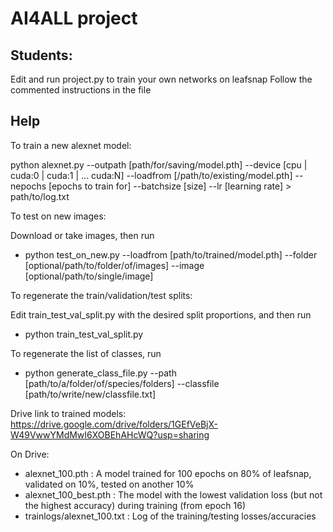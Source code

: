 # AI4ALL project

## Students:
Edit and run project.py to train your own networks on leafsnap
Follow the commented instructions in the file

## Help
To train a new alexnet model:

python alexnet.py --outpath [path/for/saving/model.pth] --device [cpu | cuda:0 | cuda:1 | ... cuda:N] --loadfrom [/path/to/existing/model.pth] --nepochs [epochs to train for] --batchsize [size] --lr [learning rate] > path/to/log.txt

To test on new images:

Download or take images, then run
- python test_on_new.py --loadfrom [path/to/trained/model.pth] --folder [optional/path/to/folder/of/images] --image [optional/path/to/single/image]

To regenerate the train/validation/test splits:

Edit train_test_val_split.py with the desired split proportions, and then run

- python train_test_val_split.py

To regenerate the list of classes, run

- python generate_class_file.py --path [path/to/a/folder/of/species/folders] --classfile [path/to/write/new/classfile.txt]


Drive link to trained models: https://drive.google.com/drive/folders/1GEfVeBjX-W49VwwYMdMwI6XOBEhAHcWQ?usp=sharing

On Drive:

- alexnet_100.pth : A model trained for 100 epochs on 80% of leafsnap, validated on 10%, tested on another 10%
- alexnet_100_best.pth : The model with the lowest validation loss (but not the highest accuracy) during training (from epoch 16)
- trainlogs/alexnet_100.txt : Log of the training/testing losses/accuracies
